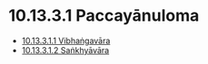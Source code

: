 

# 10.13.3.1 Paccayānuloma

* [10.13.3.1.1 Vibhaṅgavāra](10.13.3.1/10.13.3.1.1.md)
* [10.13.3.1.2 Saṅkhyāvāra](10.13.3.1/10.13.3.1.2.md)



